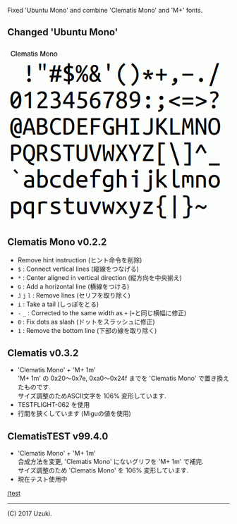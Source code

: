 Fixed 'Ubuntu Mono' and combine 'Clematis Mono' and 'M+' fonts.  


Changed 'Ubuntu Mono'
---------------------
![](font.gif)


Clematis Mono v0.2.2
--------------------
- Remove hint instruction (ヒント命令を削除)
- `$`         : Connect vertical lines (縦線をつなげる)
- `*`         : Center aligned in vertical direction (縦方向を中央揃え)
- `G`         : Add a horizontal line (横線をつける)
- `J` `j` `l` : Remove lines (セリフを取り除く)
- `i`         : Take a tail (しっぽをとる)
- `-` `_`     : Corrected to the same width as `+` (`+`と同じ横幅に修正)
- `0`         : Fix dots as slash (ドットをスラッシュに修正)
- `1`         : Remove the bottom line (下部の線を取り除く)


Clematis v0.3.2
---------------
- 'Clematis Mono' + 'M+ 1m'<br>
  'M+ 1m' の 0x20～0x7e, 0xa0～0x24f までを 'Clematis Mono' で置き換えたものです.<br>
  サイズ調整のためASCII文字を 106% 変形しています.<br>
- TESTFLIGHT-062 を使用
- 行間を狭くしています (Miguの値を使用)


ClematisTEST v99.4.0
--------------------
- 'Clematis Mono' + 'M+ 1m'<br>
  合成方法を変更, 'Clematis Mono' にないグリフを 'M+ 1m' で補完.<br>
  サイズ調整のため 'Clematis Mono' を 106% 変形しています.<br>
- 現在テスト使用中

[/test](/test)  


---
(C) 2017 Uzuki.
